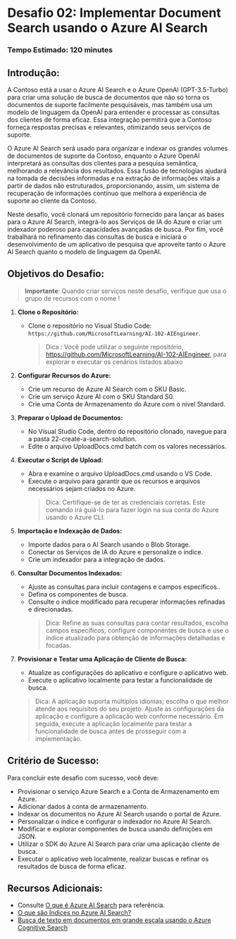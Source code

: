 # Desafio 02: Implementar Document Search usando o Azure AI Search

### Tempo Estimado: 120 minutes

## Introdução:

A Contoso está a usar o Azure AI Search e o Azure OpenAI (GPT-3.5-Turbo) para criar uma solução de busca de documentos que não só torna os documentos de suporte facilmente pesquisáveis, mas também usa um modelo de linguagem da OpenAI para entender e processar as consultas dos clientes de forma eficaz. Essa integração permitirá que a Contoso forneça respostas precisas e relevantes, otimizando seus serviços de suporte.

O Azure AI Search será usado para organizar e indexar os grandes volumes de documentos de suporte da Contoso, enquanto o Azure OpenAI interpretará as consultas dos clientes para a pesquisa semântica, melhorando a relevância dos resultados. Essa fusão de tecnologias ajudará na tomada de decisões informadas e na extração de informações vitais a partir de dados não estruturados, proporcionando, assim, um sistema de recuperação de informações contínuo que melhora a experiência de suporte ao cliente da Contoso.

Neste desafio, você clonará um repositório fornecido para lançar as bases para o Azure AI Search, integrá-lo aos Serviços de IA do Azure e criar um indexador poderoso para capacidades avançadas de busca. Por fim, você trabalhará no refinamento das consultas de busca e iniciará o desenvolvimento de um aplicativo de pesquisa que aproveite tanto o Azure AI Search quanto o modelo de linguagem da OpenAI.

## Objetivos do Desafio:

> **Importante**: Quando criar serviços neste desafio, verifique que usa o grupo de recursos com o nome **<inject key="Resource Group Name"/>** !

1. **Clone o Repositório:**
   - Clone o repositório no Visual Studio Code: `https://github.com/MicrosoftLearning/AI-102-AIEngineer`.
     > Dica : Você pode utilizar o seguinte repositório, https://github.com/MicrosoftLearning/AI-102-AIEngineer, para explorar e executar os cenários listados abaixo

2. **Configurar Recursos do Azure:**
   - Crie um recurso de Azure AI Search com o SKU Basic.
   - Crie um serviço Azure AI com o SKU Standard S0.
   - Crie uma Conta de Armazenamento do Azure com o nível Standard.

3. **Preparar o Upload de Documentos:**
   - No Visual Studio Code, dentro do repositório clonado, navegue para a pasta 22-create-a-search-solution.
   - Edite o arquivo UploadDocs.cmd batch com os valores necessários.

4. **Executar o Script de Upload:**
   - Abra e examine o arquivo UploadDocs.cmd usando o VS Code.
   - Execute o arquivo para garantir que os recursos e arquivos necessários sejam criados no Azure.
     > Dica: Certifique-se de ter as credenciais corretas. Este comando irá guiá-lo para fazer login na sua conta do Azure usando o Azure CLI.

5. **Importação e Indexação de Dados:**
   - Importe dados para o AI Search usando o Blob Storage.
   - Conectar os Serviços de IA do Azure e personalize o índice.
   - Crie um indexador para a integração de dados.

6. **Consultar Documentos Indexados:**
   - Ajuste as consultas para incluir contagens e campos específicos..
   - Defina os componentes de busca.
   - Consulte o índice modificado para recuperar informações refinadas e direcionadas.
     > Dica: Refine as suas consultas para contar resultados, escolha campos específicos, configure componentes de busca e use o índice atualizado para obtenção de informações detalhadas e focadas.

7. **Provisionar e Testar uma Aplicação de Cliente de Busca:**
   - Atualize as configurações do aplicativo e configure o aplicativo web.
   - Execute o aplicativo localmente para testar a funcionalidade de busca.
   > Dica: A aplicação suporta múltiplos idiomas; escolha o que melhor atende aos requisitos do seu projeto. Ajuste as configurações da aplicação e configure a aplicação web conforme necessário. Em seguida, execute a aplicação localmente para testar a funcionalidade de busca antes de prosseguir com a implementação.

   <validation step="00185b3f-b0cd-4db1-87bf-d782f730cf95" />
   
## Critério de Sucesso:

Para concluir este desafio com sucesso, você deve:

   - Provisionar o serviço Azure Search e a Conta de Armazenamento em Azure.
   - Adicionar dados à conta de armazenamento.
   - Indexar os documentos no Azure AI Search usando o portal de Azure.
   - Personalizar o índice e configurar o indexador no Azure AI Search.
   - Modificar e explorar componentes de busca usando definições em JSON.
   - Utilizar o SDK do Azure AI Search para criar uma aplicação cliente de busca.
   - Executar o aplicativo web localmente, realizar buscas e refinar os resultados de busca de forma eficaz.

## Recursos Adicionais:

- Consulte [O que é Azure AI Search](https://learn.microsoft.com/en-us/azure/search/search-what-is-azure-search) para referência.
- [O que são Índices no Azure AI Search?](https://learn.microsoft.com/en-us/azure/search/search-what-is-an-index)
- [Busca de texto em documentos em grande escala usando o Azure Cognitive Search](https://benalexkeen.com/searching-document-text-at-scale-using-azure-cognitive-search/)
